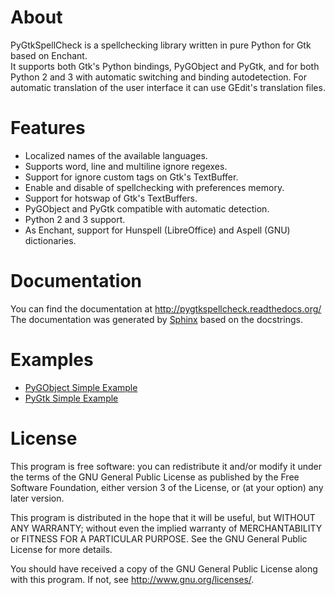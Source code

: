About
=====
PyGtkSpellCheck is a spellchecking library written in pure Python for Gtk based 
on Enchant.  
It supports both Gtk's Python bindings, PyGObject and PyGtk, and for both Python 
2 and 3 with automatic switching and binding autodetection. For automatic 
translation of the user interface it can use GEdit's translation files.

Features
========
* Localized names of the available languages.
* Supports word, line and multiline ignore regexes.
* Support for ignore custom tags on Gtk's TextBuffer.
* Enable and disable of spellchecking with preferences memory.
* Support for hotswap of Gtk's TextBuffers.
* PyGObject and PyGtk compatible with automatic detection.
* Python 2 and 3 support.
* As Enchant, support for Hunspell (LibreOffice) and Aspell (GNU) dictionaries.

Documentation
=============
You can find the documentation at http://pygtkspellcheck.readthedocs.org/  
The documentation was generated by [Sphinx](http://sphinx.pocoo.org/) based on the 
docstrings.

Examples
========
* [PyGObject Simple Example](https://github.com/koehlma/pygtkspellcheck/blob/master/examples/simple_pygobject.py)
* [PyGtk Simple Example](https://github.com/koehlma/pygtkspellcheck/blob/master/examples/simple_pygtk.py)

License 
=======
This program is free software: you can redistribute it and/or modify
it under the terms of the GNU General Public License as published by
the Free Software Foundation, either version 3 of the License, or
(at your option) any later version.

This program is distributed in the hope that it will be useful,
but WITHOUT ANY WARRANTY; without even the implied warranty of
MERCHANTABILITY or FITNESS FOR A PARTICULAR PURPOSE.  See the
GNU General Public License for more details.

You should have received a copy of the GNU General Public License
along with this program.  If not, see <http://www.gnu.org/licenses/>.
